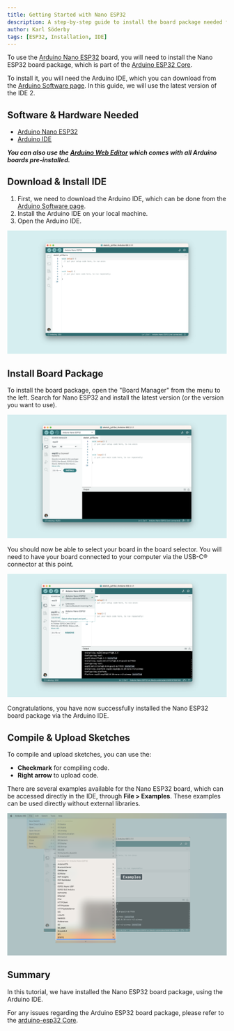 ```yaml
---
title: Getting Started with Nano ESP32
description: A step-by-step guide to install the board package needed for the Nano ESP32.
author: Karl Söderby
tags: [ESP32, Installation, IDE]
---
```


To use the [Arduino Nano ESP32](/hardware/nano-esp32) board, you will need to install the Nano ESP32 board package, which is part of the [Arduino ESP32 Core](https://github.com/arduino/arduino-esp32/tree/master).

To install it, you will need the Arduino IDE, which you can download from the [Arduino Software page](https://www.arduino.cc/en/software). In this guide, we will use the latest version of the IDE 2.

## Software & Hardware Needed

- [Arduino Nano ESP32](https://store.arduino.cc/nano-esp32)
- [Arduino IDE](/software/ide-v2)

***You can also use the [Arduino Web Editor](https://create.arduino.cc/editor) which comes with all Arduino boards pre-installed.***

## Download & Install IDE

1. First, we need to download the Arduino IDE, which can be done from the [Arduino Software page](https://www.arduino.cc/en/software/).
2. Install the Arduino IDE on your local machine.
3. Open the Arduino IDE.

![The Arduino IDE.](./assets/open-ide.png)

## Install Board Package

To install the board package, open the "Board Manager" from the menu to the left. Search for Nano ESP32 and install the latest version (or the version you want to use).

![Install Nano ESP32 boards package.](./assets/esp32boards.png)

You should now be able to select your board in the board selector. You will need to have your board connected to your computer via the USB-C® connector at this point.

![Arduino Nano ESP32 board found.](./assets/nanoboarddetected.png)

Congratulations, you have now successfully installed the Nano ESP32 board package via the Arduino IDE.

## Compile & Upload Sketches

To compile and upload sketches, you can use the:
- **Checkmark** for compiling code.
- **Right arrow** to upload code.

There are several examples available for the Nano ESP32 board, which can be accessed directly in the IDE, through **File > Examples**. These examples can be used directly without external libraries.

![Nano ESP32 examples.](./assets/nano-examples.png)

## Summary

In this tutorial, we have installed the Nano ESP32 board package, using the Arduino IDE.

For any issues regarding the Arduino ESP32 board package, please refer to the [arduino-esp32 Core](https://github.com/arduino/arduino-esp32).